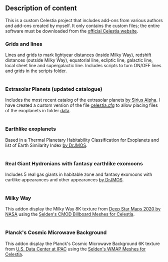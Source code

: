 <h2>Description of content</h2>

This is a custom Celestia project that includes add-ons from various authors and add-ons created by myself. It only contains the custom files; the entire software must be downloaded from the [official Celestia website](https://celestiaproject.space/). 

<h3>Grids and lines</h3>

Lines and grids to mark lightyear distances (inside Milky Way),  redshift distances (outside Milky Way),  equatorial line, ecliptic line, galactic line, local sheet line and supergalactic line. Includes scripts to turn ON/OFF lines and grids in the scripts folder.</br>&nbsp;</br>

<h3>Extrasolar Planets (updated catalogue)</h3>

Includes the most recent catalog of the extrasolar planets <a href="https://celestiaproject.space/forum/viewtopic.php?f=23&t=18705">by Sirius Alpha</a>. I have created a custom version of the file [celestia.cfg](https://github.com/Juaito/Celestia/blob/main/celestia.cfg) to allow placing files of the exoplanets in folder [data](https://github.com/Juaito/Celestia/tree/main/data).</br>&nbsp;</br>

<h3>Earthlike exoplanets</h3>

Based in a Thermal Planetary Habitability Classification for Exoplanets and list of Earth Similarity Index <a href="https://celestiaproject.space/forum/viewtopic.php?f=23&t=22015">by DrJMOS</a>.</br>&nbsp;</br>

<h3>Real Giant Hydronians with fantasy earthlike exomoons</h3>

Includes 5 real gas giants in habitable zone and fantasy exomoons with eartlike appearances and other appearances <a href="https://celestiaproject.space/forum/viewtopic.php?f=23&t=22209">by DrJMOS</a>.</br>&nbsp;</br>

<h3>Milky Way</h3>

This addon display the Milky Way 8K texture from [Deep Star Maps 2020 by NASA](https://svs.gsfc.nasa.gov/4851) using the [Selden's CMOD Billboard Meshes for Celestia](https://www.classe.cornell.edu/~seb/celestia/billboard-cmod.html#7.2).</br>&nbsp;</br>

<h3>Planck's Cosmic Microwave Background</h3>

This addon display the Planck's Cosmic Microwave Background 6K texture from [U.S. Data Center at IPAC](https://planck.ipac.caltech.edu/image/planck13-002a) using the [Selden's WMAP Meshes for Celestia](https://www.classe.cornell.edu/~seb/celestia/catalogs.html#3.5.9).</br>&nbsp;</br>
